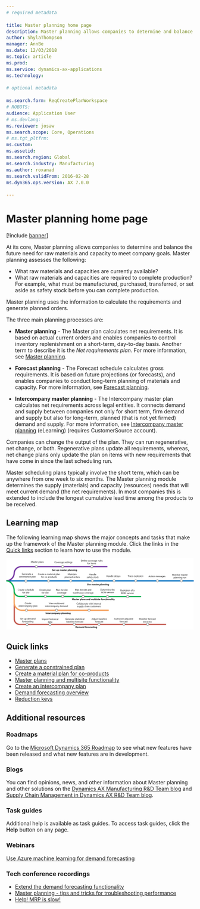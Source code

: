 ```yaml
---
# required metadata

title: Master planning home page
description: Master planning allows companies to determine and balance the future need for raw materials and capacity to meet company goals. 
author: ShylaThompson
manager: AnnBe
ms.date: 12/03/2018
ms.topic: article
ms.prod: 
ms.service: dynamics-ax-applications
ms.technology: 

# optional metadata

ms.search.form: ReqCreatePlanWorkspace
# ROBOTS: 
audience: Application User
# ms.devlang: 
ms.reviewer: josaw
ms.search.scope: Core, Operations
# ms.tgt_pltfrm: 
ms.custom: 
ms.assetid: 
ms.search.region: Global
ms.search.industry: Manufacturing
ms.author: roxanad
ms.search.validFrom: 2016-02-28
ms.dyn365.ops.version: AX 7.0.0

---
```


# Master planning home page

[!include [banner](../includes/banner.md)]

At its core, Master planning allows companies to determine and balance the future need for raw materials and capacity to meet company goals. Master planning assesses the following: 

-  What raw materials and capacities are currently available? 
-  What raw materials and capacities are required to complete production? For example, what must be manufactured, purchased, transferred, or set aside as safety stock before you can complete production.

Master planning uses the information to calculate the requirements and generate planned orders.

The three main planning processes are:

-  **Master planning** - The Master plan calculates net requirements. It is based on actual current orders and enables companies to control inventory replenishment on a short-term, day-to-day basis. Another term to describe it is the *Net requirements plan*. For more information, see [Master planning](master-plans.md). 

-  **Forecast planning** - The Forecast schedule calculates gross requirements. It is based on future projections (or forecasts), and enables companies to conduct long-term planning of materials and capacity. For more information, see [Forecast planning](introduction-demand-forecasting.md). 

-  **Intercompany master planning** - The Intercompany master plan calculates net requirements across legal entities. It connects demand and supply between companies not only for short term, firm demand and supply but also for long-term, planned (that is not yet firmed) demand and supply. For more information, see [Intercompany master planning](https://mbspartner.microsoft.com/AX/CourseOverview/1276)  (eLearning) (requires CustomerSource account). 

Companies can change the output of the plan. They can run regenerative, net change, or both. Regenerative plans update all requirements, whereas, net change plans only update the plan on items with new requirements that have come in since the last scheduling run.

Master scheduling plans typically involve the short term, which can be anywhere from one week to six months. The Master planning module determines the supply (materials) and capacity (resources) needs that will meet current demand (the net requirements). In most companies this is extended to include the longest cumulative lead time among the products to be received.

## Learning map

The following learning map shows the major concepts and tasks that make up the framework of the Master planning module. Click the links in the [Quick links](#quick-links) section to learn how to use the module.

[![Learning map for master planning](./media/master-planning-learning-map.png)](./media/master-planning-learning-map.png)

## Quick links

- [Master plans](master-plans.md)  
- [Generate a constrained plan](./tasks/constrained-plan.md)
- [Create a material plan for co-products](./tasks/create-material-plan-co-products.md)
- [Master planning and multisite functionality](master-plan-multisite-functionality.md)
- [Create an intercompany plan](./tasks/create-intercompany-plan.md)
- [Demand forecasting overview](introduction-demand-forecasting.md)
- [Reduction keys](reduction-keys.md)
                                  
## Additional resources

### Roadmaps
Go to the [Microsoft Dynamics 365 Roadmap](https://roadmap.dynamics.com/) to see what new features have been released and what new features are in development.

### Blogs
You can find opinions, news, and other information about Master planning and other solutions on the
[Dynamics AX Manufacturing R&D Team blog](https://blogs.msdn.microsoft.com/axmfg) and [Supply Chain Management in Dynamics AX R&D Team blog](https://blogs.msdn.microsoft.com/dynamicsaxscm).

### Task guides
Additional help is available as task guides. To access task guides, click the **Help** button on any page.

### Webinars
[Use Azure machine learning for demand forecasting](https://www.youtube.com/watch?v=4nQsccdFFDA&feature=youtu.be)

### Tech conference recordings
-  [Extend the demand forecasting functionality](https://www.youtube.com/watch?v=4OIKIXLiNjI&feature=youtu.be)
-  [Master planning - tips and tricks for troubleshooting performance](https://youtu.be/7v8BPmEs9Dg)
-  [Help! MRP is slow!](https://youtu.be/RLXybx20B5o)



